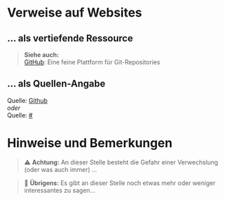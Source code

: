 # Verweise auf Websites


## ... als vertiefende Ressource
> **Siehe auch:**  
> [GitHub](https://www.github.com): Eine feine Plattform für Git-Repositories


## ... als Quellen-Angabe
Quelle: [Github](https://www.github.com)  
_oder_  
Quelle: [#](https://www.github.com)


# Hinweise und Bemerkungen

> :warning: **Achtung:** An dieser Stelle besteht die Gefahr einer Verwechslung (oder was auch immer) ...

> :speech_balloon: **Übrigens:** Es gibt an dieser Stelle noch etwas mehr oder weniger interessantes zu sagen...

